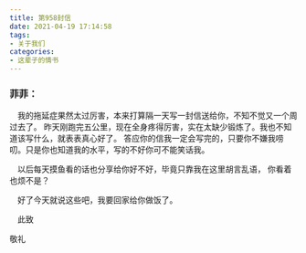 ```yaml
---
title: 第958封信
date: 2021-04-19 17:14:58
tags: 
- 关于我们
categories: 
- 这辈子的情书
---
```


### 菲菲：  

&ensp;&ensp;我的拖延症果然太过厉害，本来打算隔一天写一封信送给你，不知不觉又一个周过去了。
昨天刚跑完五公里，现在全身疼得厉害，实在太缺少锻炼了。我也不知道该写什么，就表表真心好了。
答应你的信我一定会写完的，只要你不嫌我唠叨。只是你也知道我的水平，写的不好你可不能笑话我。   
<!--more-->
&ensp;&ensp;以后每天摸鱼看的话也分享给你好不好，毕竟只靠我在这里胡言乱语，
你看着也烦不是？   

&ensp;&ensp;好了今天就说这些吧，我要回家给你做饭了。    
    
&ensp;&ensp;此致   

敬礼